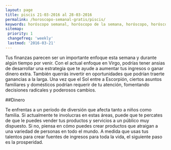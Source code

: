 ```yaml
---
layout: page
title: piscis 21-03-2016 al 28-03-2016 
permalink: /horoscopo-semanal-gratis/piscis/
keywords: horóscopo semanal, horóscopo de la semana, horóscopo, horóscopo gratis,horóscopos, horóscopo esperanza gracia, horoscopos piscis la semana, horóscopos gratis, Tarot, Astrologia, Zodíaco, piscis, horoscopo gratis
sitemap:
 priority: 1
 changefreq: 'weekly'
 lastmod: '2016-03-21'
---
```

Tus finanzas parecen ser un importante enfoque esta semana y durante algún tiempo por venir. Con el actual enfoque en Virgo, podrías tener ansias de desarrollar una estrategia que te ayude a aumentar tus ingresos o ganar dinero extra. También querrás invertir en oportunidades que podrían traerte ganancias a la larga. Una vez que el Sol entre a Escorpión, ciertos asuntos familiares y domésticos podrían requerir de tu atención, fomentando decisiones radicales y poderosos cambios.

##Dinero

Te enfrentas a un período de diversión que afecta tanto a niños como familia. Si actualmente te involucras en estas áreas, puede que te percates de que le puedes vender tus productos y servicios a un público muy dispuesto. Si no, piensa en cómo puedes crear productos que atraigan a una variedad de personas en todo el mundo. A medida que usas tus talentos para crear fuentes de ingresos para toda la vida, el siguiente paso es la prosperidad.